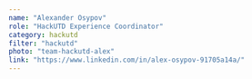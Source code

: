 ```yaml
---
name: "Alexander Osypov"
role: "HackUTD Experience Coordinator"
category: hackutd
filter: "hackutd"
photo: "team-hackutd-alex"
link: "https://www.linkedin.com/in/alex-osypov-91705a14a/"
---
```

